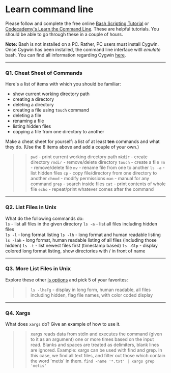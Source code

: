 # Learn command line

Please follow and complete the free online [Bash Scripting Tutorial](https://ryanstutorials.net/bash-scripting-tutorial/) or [Codecademy's Learn the Command Line](https://www.codecademy.com/learn/learn-the-command-line). These are helpful tutorials. You should be able to go through these in a couple of hours.

**Note:** Bash is not installed on a PC. Rather, PC users must install Cygwin. Once Cygwin has been installed, the command line interface witll _emulate_ bash. You can find all information regarding Cygwin [here](https://www.cygwin.com/).

---

### Q1.  Cheat Sheet of Commands  

Here's a list of items with which you should be familiar:  
* show current working directory path
* creating a directory
* deleting a directory
* creating a file using `touch` command
* deleting a file
* renaming a file
* listing hidden files
* copying a file from one directory to another

Make a cheat sheet for yourself: a list of at least **ten** commands and what they do.  (Use the 8 items above and add a couple of your own.)  

> > `pwd`   -  print current working directory path
    `mkdir` -  create directory
    `rmdir` -  remove/delete directory
    `touch` -  create a file
    `rm`    -  remove/delete file
    `mv`    -  rename file from one to another
    `ls -a` -  list hidden files
    `cp`    -  copy file/directory from one directory to another
    `chmod` -  modify permissions
    `man`   -  manual for any command
    `grep`  -  search inside files
    `cat`   -  print contents of whole file
    `echo`  -  repeat/print whatever comes after the command


---

### Q2.  List Files in Unix   

What do the following commands do:  
`ls`    - list all files in the given directory
`ls -a` - list all files including hidden files  
`ls -l` - long format listing
`ls -lh` - long format and human readable listing  
`ls -lah` - long format, human readable listing of all files (including those hidden)
`ls -t`  - list newest files first (timestamp based)
`ls -Glp` - display colored long format listing, show directories with / in front of name


---

### Q3.  More List Files in Unix  

Explore these other [ls options](http://www.techonthenet.com/unix/basic/ls.php) and pick 5 of your favorites:

> > `ls -lhaFg` - display in long form, human readable, all files including hidden, flag file names, with color coded display

---

### Q4.  Xargs   

What does `xargs` do? Give an example of how to use it.

> > xargs reads data from stdin and executes the command (given to it as an argument) one or more times based on the input read. Blanks and spaces are treated as delimiters, blank lines are ignored.
Example: xargs can be used with find and grep. In this case, we find all text files, and filter out those which contain the word 'metis' in them.
  `find -name '*.txt' | xargs grep 'metis'`
